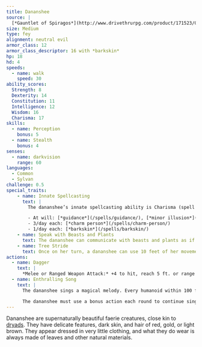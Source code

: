 ```yaml
---
title: Dananshee
source: |
  [*Gauntlet of Spiragos*](http://www.drivethrurpg.com/product/171523/Gauntlet-of-Spiragos-5E-OGL-adventure)
size: Medium
type: fey
alignment: neutral evil
armor_class: 12
armor_class_descriptor: 16 with *barkskin*
hp: 18
hd: 4
speeds:
  - name: walk
    speed: 30
ability_scores:
  Strength: 8
  Dexterity: 14
  Constitution: 11
  Intelligence: 12
  Wisdom: 16
  Charisma: 17
skills:
  - name: Perception
    bonus: 5
  - name: Stealth
    bonus: 4
senses:
  - name: darkvision
    range: 60
languages:
  - Common
  - Sylvan
challenge: 0.5
special_traits:
    - name: Innate Spellcasting
      text: |
        The dananshee’s innate spellcasting ability is Charisma (spell save DC 13, +5 to hit with spell attacks). The dananshee can innately cast the following spells, requiring no components:

        - At will: [*guidance*](/spells/guidance/), [*minor illusion*](/spells/minor-illusion/)
        - 3/day each: [*charm person*](/spells/charm-person/)
        - 1/day each: [*barkskin*](/spells/barkskin/)
    - name: Speak with Beasts and Plants
      text: The dananshee can communicate with beasts and plants as if they shared a language.
    - name: Tree Stride
      text: Once on her turn, a dananshee can use 10 feet of her movement to step magically into one living tree within her reach and emerge from a second living tree within 60 feet of the first tree, appearing in an unoccupied space within 5 feet of the second tree. Both trees must be Large or bigger.
actions:
  - name: Dagger
    text: |
      *Melee or Ranged Weapon Attack:* +4 to hit, reach 5 ft. or range 20/60 ft., one target. *Hit:* 4 (1d4+2) piercing damage.
  - name: Enthralling Song
    text: |
      The dananshee sings a magical melody. Every humanoid within 100 feet of the dananshee that can hear the song must succeed on a DC 13 Wisdom saving throw or be charmed until the song ends. While charmed in this way, a target is incapacitated and has a speed of 0. Each target can repeat the saving throw at the end of each of its turns, ending the effect on itself on a success. If the target's saving throw is successful, the target is immune to any dananshee’s enthralling song for 1 hour.

      The dananshee must use a bonus action each round to continue singing. It can stop singing at any time. The song ends if the dananshee is incapacitated.
---
```


Dananshee are supernaturally beautiful faerie creatures, close kin to [dryads](/monsters/dryad/). They have delicate features, dark skin, and hair of red, gold, or light brown. They appear dressed in very little clothing, and what they do wear is always made of leaves and other natural materials.
